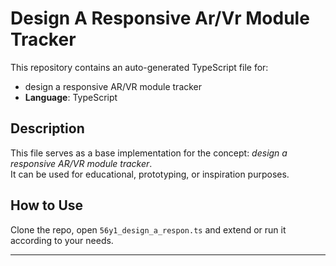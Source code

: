 # Design A Responsive Ar/Vr Module Tracker

This repository contains an auto-generated TypeScript file for:

- design a responsive AR/VR module tracker
- **Language**: TypeScript

## Description

This file serves as a base implementation for the concept: *design a responsive AR/VR module tracker*.  
It can be used for educational, prototyping, or inspiration purposes.

## How to Use

Clone the repo, open `56y1_design_a_respon.ts` and extend or run it according to your needs.

---


